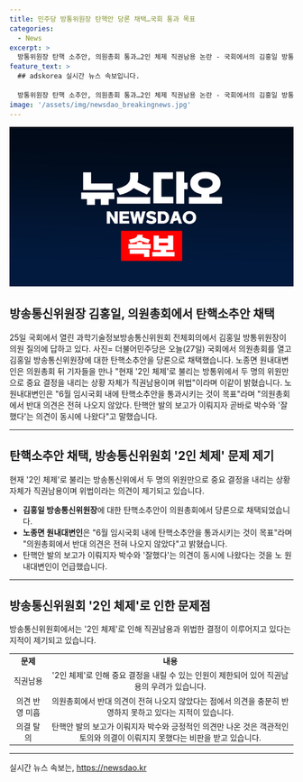 ```yaml
---
title: 민주당 방통위원장 탄핵안 당론 채택…국회 통과 목표
categories:
  - News
excerpt: >
  방통위원장 탄핵 소추안, 의원총회 통과…2인 체제 직권남용 논란 - 국회에서의 김홍일 방통위원장에 대한 탄핵 소추안이 의원총회에서 통과되었습니다. 이에 노종면 원내대변인은 2인 체제로 중요 결정을 내리는 것은 직권남용과 위법이라고 밝혀, 6월 임시국회 내에 탄핵 소추안을 통과시키겠다고 목표를 밝혔습니다. 탄핵안 발의 과정에서는 반대 의견 없이 박수와 찬사가 동시에 나왔다고 합니다.
feature_text: >
  ## adskorea 실시간 뉴스 속보입니다.

  방통위원장 탄핵 소추안, 의원총회 통과…2인 체제 직권남용 논란 - 국회에서의 김홍일 방통위원장에 대한 탄핵 소추안이 의원총회에서 통과되었습니다. 이에 노종면 원내대변인은 2인 체제로 중요 결정을 내리는 것은 직권남용과 위법이라고 밝혀, 6월 임시국회 내에 탄핵 소추안을 통과시키겠다고 목표를 밝혔습니다. 탄핵안 발의 과정에서는 반대 의견 없이 박수와 찬사가 동시에 나왔다고 합니다.
image: '/assets/img/newsdao_breakingnews.jpg'
---
```


<p><img src="/assets/img/newsdao_breakingnews.jpg" alt="adskorea 속보" /></p>

<h2 data-ke-size="size26">방송통신위원장 김홍일, 의원총회에서 탄핵소추안 채택</h2>

<p data-ke-size="size16">25일 국회에서 열린 과학기술정보방송통신위원회 전체회의에서 김홍일 방통위원장이 의원 질의에 답하고 있다. 사진= 더불어민주당은 오늘(27일) 국회에서 의원총회를 열고 김홍일 방송통신위원장에 대한 탄핵소추안을 당론으로 채택했습니다. 노종면 원내대변인은 의원총회 뒤 기자들을 만나 "현재 '2인 체제'로 불리는 방통위에서 두 명의 위원만으로 중요 결정을 내리는 상황 자체가 직권남용이며 위법"이라며 이같이 밝혔습니다. 노 원내대변인은 "6월 임시국회 내에 탄핵소추안을 통과시키는 것이 목표"라며 "의원총회에서 반대 의견은 전혀 나오지 않았다. 탄핵안 발의 보고가 이뤄지자 곧바로 박수와 '잘했다'는 의견이 동시에 나왔다"고 말했습니다.</p>

<hr>

<h2 data-ke-size="size26">탄핵소추안 채택, 방송통신위원회 '2인 체제' 문제 제기</h2>

<p data-ke-size="size16">현재 '2인 체제'로 불리는 방송통신위에서 두 명의 위원만으로 중요 결정을 내리는 상황 자체가 직권남용이며 위법이라는 의견이 제기되고 있습니다.</p>

<ul>
  <li><b>김홍일 방송통신위원장</b>에 대한 탄핵소추안이 의원총회에서 당론으로 채택되었습니다.</li>
  <li><b>노종면 원내대변인</b>은 "6월 임시국회 내에 탄핵소추안을 통과시키는 것이 목표"라며 "의원총회에서 반대 의견은 전혀 나오지 않았다"고 밝혔습니다.</li>
  <li>탄핵안 발의 보고가 이뤄지자 박수와 '잘했다'는 의견이 동시에 나왔다는 것을 노 원내대변인이 언급했습니다.</li>
</ul>

<hr>

<h2 data-ke-size="size26">방송통신위원회 '2인 체제'로 인한 문제점</h2>

<p><p data-ke-size="size16">방송통신위원회에서는 '2인 체제'로 인해 직권남용과 위법한 결정이 이루어지고 있다는 지적이 제기되고 있습니다.<p></p>

<table width="624">
<tbody>
<tr>
<td style="text-align: center; height: 17px;"><b>문제</b></td>
<td style="text-align: center; height: 17px;"><b>내용</b></td>
</tr>
<tr>
<td style="text-align: center; height: 17px;">직권남용</td>
<td style="text-align: center; height: 17px;">'2인 체제'로 인해 중요 결정을 내릴 수 있는 인원이 제한되어 있어 직권남용의 우려가 있습니다.</td>
</tr>
<tr>
<td style="text-align: center; height: 17px;">의견 반영 미흡</td>
<td style="text-align: center; height: 17px;">의원총회에서 반대 의견이 전혀 나오지 않았다는 점에서 의견을 충분히 반영하지 못하고 있다는 지적이 있습니다.</td>
</tr>
<tr>
<td style="text-align: center; height: 17px;">의결 탈의</td>
<td style="text-align: center; height: 17px;">탄핵안 발의 보고가 이뤄지자 박수와 긍정적인 의견만 나온 것은 객관적인 토의와 의결이 이뤄지지 못했다는 비판을 받고 있습니다.</td>
</tr>
</tbody>
</table>

<hr>
실시간 뉴스 속보는, <a href="https://newsdao.kr" rel="dofollow">https://newsdao.kr</a>


